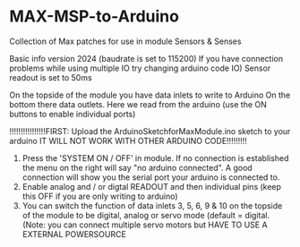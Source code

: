 # MAX-MSP-to-Arduino
Collection of Max patches for use in module Sensors &amp; Senses

Basic info version 2024 
(baudrate is set to 115200) If you have connection problems while using multiple IO try changing arduino code IO)
Sensor readout is set to 50ms

On the topside of the module you have data inlets to write to Arduino
On the bottom there data outlets. Here we read from the arduino (use the ON buttons to enable individual ports)

!!!!!!!!!!!!!!!!FIRST: Upload the ArduinoSketchforMaxModule.ino sketch to your arduino IT WILL NOT WORK WITH OTHER ARDUINO CODE!!!!!!!!!

1. Press the 'SYSTEM ON / OFF' in module. If no connection is established the menu on the right will say "no arduino connected". A good connection will show you the serial port your arduino is connected to.
2. Enable analog and / or digtal READOUT and then individual pins (keep this OFF if you are only writing to arduino)
3. You can switch the function of data inlets 3, 5, 6, 9 & 10 on the topside of the module to be digital, analog or servo mode (default = digital. (Note: you can connect multiple servo motors but HAVE TO USE A EXTERNAL POWERSOURCE